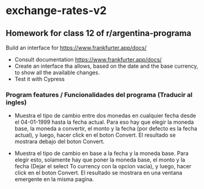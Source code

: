 # exchange-rates-v2

## Homework for class 12 of r/argentina-programa

Build an interface for https://www.frankfurter.app/docs/

* Consult documentation https://www.frankfurter.app/docs/
* Create an interface tha allows, based on the date and the base currency, to show all the available changes.
* Test it with Cypress

### Program features / Funcionalidades del programa (Traducir al ingles)

- Muestra el tipo de cambio entre dos monedas en cualquier fecha desde el 04-01-1999 hasta la fecha actual.
Para eso hay que elegir la moneda base, la moneda a convertir, el monto y la fecha (por defecto es la fecha actual), y luego, hacer click en el boton Convert. El resultado se mostrara debajo del boton Convert.

- Muestra el tipo de cambio en base a la fecha y la moneda base. Para elegir esto, solamente hay que poner la moneda base, el monto y la fecha (Dejar el select To currency con la opcion vacia), y luego, hacer click en el boton Convert. El resultado se mostrara en una ventana emergente en la misma pagina.
